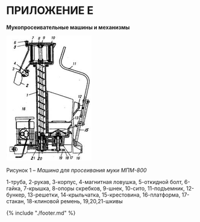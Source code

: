 # ПРИЛОЖЕНИЕ Е

**Мукопросеивательные машины и механизмы**

![](images/p6-1.jpg)

Рисунок 1 – *Машина для просеивания муки МПМ-800*

1-труба, 2-рукав, 3-корпус, 4-магнитная ловушка, 5-откидной болт, 6-гайка,
7-крышка, 8-опоры скребков, 9-шнек, 10-сито, 11-подъемник, 12-бункер, 13-решетки, 14-крыльчатка, 15-крестовина, 16-платформа, 17-стакан, 18-клиновой ремень, 19,20,21-шкивы


{% include "./footer.md" %}